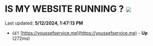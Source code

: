 # IS MY WEBSITE RUNNING ? [![](https://img.shields.io/static/v1?label=Sponsor&message=%E2%9D%A4&logo=GitHub&color=%23fe8e86)](https://github.com/sponsors/<username>)

Last updated: **5/12/2024, 1:47:13 PM**

- `GET` [https://youssefservice.me](https://youssefservice.me) - **Up** (272ms)
